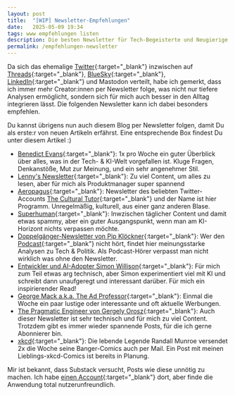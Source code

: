 ```yaml
---
layout: post
title:  "[WIP] Newsletter-Empfehlungen"
date:   2025-05-09 19:34
tags: www empfehlungen listen
description: Die besten Newsletter für Tech-Begeisterte und Neugierige
permalink: /empfehlungen-newsletter
---
```


Da sich das ehemalige [Twitter](https://x.com/leodreieck){:target="_blank"} inzwischen auf [Threads](https://www.threads.com/@postkartenmitliebe){:target="_blank"}, [BlueSky](https://bsky.app/profile/leodreieck.bsky.social){:target="_blank"}, [LinkedIn](https://www.linkedin.com/in/leopold-demleitner/){:target="_blank"} und Mastodon verteilt, habe ich gemerkt, dass ich immer mehr Creator:innen per Newsletter folge, was nicht nur tiefere Analysen ermöglicht, sondern sich für mich auch besser in den Alltag integrieren lässt. Die folgenden Newsletter kann ich dabei besonders empfehlen.

Du kannst übrigens nun auch diesem Blog per Newsletter folgen, damit Du als erste:r von neuen Artikeln erfährst. Eine entsprechende Box findest Du unter diesem Artikel :)

- [Benedict Evans](https://www.ben-evans.com){:target="_blank"}: 1x pro Woche ein guter Überblick über alles, was in der Tech- & KI-Welt vorgefallen ist. Kluge Fragen, Denkanstöße, Mut zur Meinung, und ein sehr angenehmer Stil.
- [Lenny's Newsletter](https://www.lennysnewsletter.com?r=38efma){:target="_blank"}: Zu viel Content, um alles zu lesen, aber für mich als Produktmanager super spannend
- [Aeropagus](https://substack.com/@culturaltutor){:target="_blank"}: Newsletter des beliebten Twitter-Accounts [The Cultural Tutor](https://x.com/culturaltutor){:target="_blank"} und der Name ist hier Programm. Unregelmäßig, kulturell, aus einer ganz anderen Blase.
- [Superhuman](https://www.superhuman.ai){:target="_blank"}: Inwzischen täglicher Content und damit etwas spammy, aber ein guter Ausgangspunkt, wenn man am KI-Horizont nichts verpassen möchte.
- [Doppelgänger-Newsletter von Pip Klöckner](https://doppelgaenger.beehiiv.com/subscribe?ref=85Ra6GzuFt){:target="_blank"}: Wer den [Podcast](/lieblingspodcasts){:target="_blank"} nicht hört, findet hier meinungsstarke Analysen zu Tech & Politik. Als Podcast-Hörer verpasst man nicht wirklich was ohne den Newsletter.
- [Entwickler und AI-Adopter Simon Willison](https://simonw.substack.com){:target="_blank"}: Für mich zum Teil etwas arg technisch, aber Simon experimentiert viel mit KI und schreibt dann unaufgeregt und interessant darüber. Für mich ein inspirierender Read!
- [George Mack a.k.a. The Ad Professor](https://www.adprofessor.com/newsletter){:target="_blank"}: Einmal die Woche ein paar lustige oder interessante und oft aktuelle Werbungen.
- [The Pragmatic Engineer von Gergely Orosz](https://newsletter.pragmaticengineer.com){:target="_blank"}: Auch dieser Newsletter ist sehr technisch und für mich zu viel Content. Trotzdem gibt es immer wieder spannende Posts, für die ich gerne Abonnierer bin. 
- [xkcd](https://xkcd.com){:target="_blank"}: Die lebende Legende Randall Munroe versendet 2x die Woche seine Banger-Comics auch per Mail. Ein Post mit meinen Lieblings-xkcd-Comics ist bereits in Planung.
<!--- [Spicy News mit Aella](https://aella.substack.com){:target="_blank"}: [iykyk](/abk){:target="_blank"}-->

Mir ist bekannt, dass Substack versucht, Posts wie diese unnötig zu machen. Ich habe [einen Account](https://substack.com/@leodreieck){:target="_blank"} dort, aber finde die Anwendung total nutzerunfreundlich.
